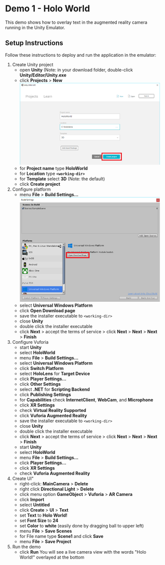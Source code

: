 # Demo 1 - Holo World

This demo shows how to overlay text in the augmented reality camera running in the Unity Emulator.

## Setup Instructions

Follow these instructions to deploy and run the application in the emulator:

1. Create Unity project
   - open **Unity** (Note: in your download folder, double-click **Unity/Editor/Unity.exe**
   - click **Projects** > **New**
   ![create project](setup/create-project-labelled-resized-66.png)
   - for **Project name** type **HoloWorld**
   - for **Location** type **`<working-dir>`**
   - for **Template** select **3D** (Note: the default)
   - click **Create project**
1. Configure platform
   - menu **File** > **Build Settings...**
   ![configure platform](setup/configure-platform-labelled-resized-66.png)
   - select **Universal Windows Platform**
   - click **Open Download page**
   - save the installer executable to `<working-dir>`
   - close **Unity**
   - double click the installer executable
   - click **Next** > accept the terms of service > click **Next** > **Next** > **Next** > **Finish**
1. Configure Vuforia
   - start **Unity**
   - select **HoloWorld**
   - menu **File** > **Build Settings...**
   - select **Universal Windows Platform**
   - click **Switch Platform**
   - select **HoloLens** for **Target Device**
   - click **Player Settings...**
   - click **Other Settings**
   - select **.NET** for **Scripting Backend**
   - click **Publishing Settings**
   - for **Capabilities** check **InternetClient**, **WebCam**, and **Microphone**
   - click **XR Settings**
   - check **Virtual Reality Supported**
   - click **Vuforia Augmented Reality**
   - save the installer executable to `<working-dir>`
   - close **Unity**
   - double click the installer executable
   - click **Next** > accept the terms of service > click **Next** > **Next** > **Next** > **Finish**
   - start **Unity**
   - select **HoloWorld**
   - menu **File** > **Build Settings...**
   - click **Player Settings...**
   - click **XR Settings**
   - check **Vuforia Augmented Reality**
1. Create UI"
   - right-click: **MainCamera** > **Delete**
   - right click **Directional Light** > **Delete**
   - click menu option **GameObject** > **Vuforia** > **AR Camera**
   - click **Import**
   - select **Untitled**
   - click **Create** > **UI** > **Text**
   - set **Text** to **Holo World!**
   - set **Font Size** to **24**
   - set **Color** to **white** (easily done by dragging ball to upper left)
   - menu **File** > **Save Scenes**
   - for File name type **Scene1** and click **Save**
   - menu **File** > **Save Project**
1. Run the demo
   - click **Run** You will see a live camera view with the words "Holo World!" overlayed at the bottom

